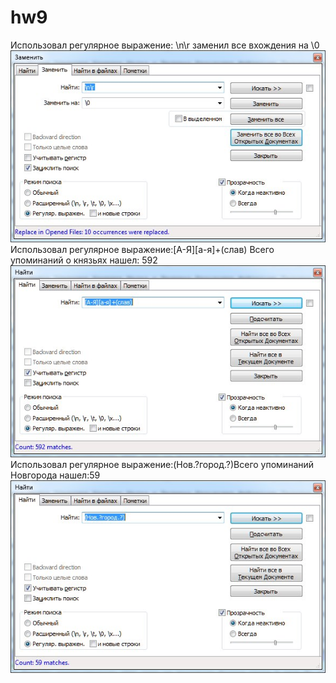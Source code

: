 # hw9
Использовал регулярное выражение: \n\r заменил все вхождения на \0
![](https://github.com/lizzzatarasova/hw9/blob/master/%D0%9E%D0%9E%D0%9E%D0%9E%D0%9E%D0%9E%D0%9E%D0%9E%D0%9E%D0%9E.jpg?raw=true)
Использовал регулярное выражение:[А-Я][а-я]+(слав) Всего упоминаний о князьях нашел: 592
![](https://github.com/lizzzatarasova/hw9/blob/master/-tB1EUbJrlc.jpg?raw=true)
Использовал регулярное выражение:(Нов.?город.?)Всего упоминаний Новгорода нашел:59
![](https://github.com/lizzzatarasova/hw9/blob/master/%D1%83%D1%83%D1%83%D1%83%D1%83%D1%83%D0%B5%D0%B5%D0%B5%D0%BB%D0%B8%D0%BC%D0%BE%D0%BD%D1%87%D0%B5%D0%BE%D0%BB%D0%BB%D0%BE.jpg?raw=true)




